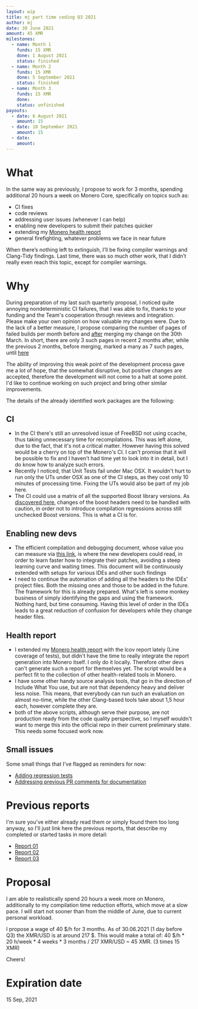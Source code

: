 ```yaml
---
layout: wip
title: mj part time coding Q3 2021
author: mj
date: 30 June 2021
amount: 45 XMR
milestones:
  - name: Month 1
    funds: 15 XMR
    done: 1 August 2021
    status: finished
  - name: Month 2
    funds: 15 XMR
    done: 5 September 2021
    status: finished
  - name: Month 3
    funds: 15 XMR
    done:
    status: unfinished
payouts:
  - date: 6 August 2021
    amount: 15
  - date: 10 September 2021
    amount: 15
  - date:
    amount:
---
```



# What

In the same way as previously, I propose to work for 3 months, spending additional 20 hours a week on Monero Core, specifically on topics such as:
- CI fixes
- code reviews
- addressing user issues (whenever I can help)
- enabling new developers to submit their patches quicker
- extending my [Monero health report](http://enjo.hopto.org/pub/monero/)
- general firefighting, whatever problems we face in near future

When there’s nothing left to extinguish, I'll be fixing compiler warnings and Clang-Tidy findings. Last time, there was so much other work, that I didn’t really even reach this topic, except for compiler warnings.

# Why

During preparation of my last such quarterly proposal, I noticed quite annoying nondeterministic CI failures, that I was able to fix, thanks to your funding and the Team's cooperation through reviews and integration. Please make your own opinion on how valuable my changes were. Due to the lack of a better measure, I propose comparing the number of pages of failed builds per month before and [after](https://github.com/monero-project/monero/actions?page=3&query=is%3Afailure) merging my change on the 30th March. In short, there are only 3 such pages in recent 2 months after, while the previous 2 months, before merging, marked a many as 7 such pages, until [here](https://github.com/monero-project/monero/actions?page=10&query=is%3Afailure)

The ability of improving this weak point of the development process gave me a lot of hope, that the somewhat disruptive, but positive changes are accepted, therefore the development will not come to a halt at some point. I'd like to continue working on such project and bring other similar improvements.


The details of the already identified work packages are the following:

## CI
- In the CI there's still an unresolved issue of FreeBSD not using ccache, thus taking unnecessary time for recompilations. This was left alone, due to the fact, that it's not a critical matter. However having this solved would be a cherry on top of the Monero's CI. I can't promise that it will be possible to fix and I haven't had time yet to look into it in detail, but I do know how to analyze such errors.
- Recently I noticed, that Unit Tests fail under Mac OSX. It wouldn't hurt to run only the UTs under OSX as one of the CI steps, as they cost only 10 minutes of processing time. Fixing the UTs would also be part of my job here.
- The CI could use a matrix of all the supported Boost library versions. As [discovered here](https://github.com/monero-project/monero/pull/7735), changes of the boost headers need to be handled with caution, in order not to introduce compilation regressions across still unchecked Boost versions. This is what a CI is for. 

## Enabling new devs
- The efficient compilation and debugging document, whose value you can measure via [this link](https://github.com/monero-project/monero/blob/master/docs/COMPILING_DEBUGGING_TESTING.md), is where the new developers could read, in order to learn faster how to integrate their patches, avoiding a steep learning curve and waiting times. This document will be continuously extended with setups for various IDEs and other such findings
- I need to continue the automation of adding all the headers to the IDEs' project files. Both the missing ones and those to be added in the future. The framework for this is already prepared. What's left is some monkey business of simply identifying the gaps and using the framework. Nothing hard, but time consuming. Having this level of order in the IDEs leads to a great reduction of confusion for developers while they change header files.

## Health report
- I extended my [Monero health report](http://enjo.hopto.org/pub/monero/) with the lcov report lately (Line coverage of tests), but didn't have the time to really integrate the report generation into Monero itself. I only do it locally. Therefore other devs can't generate such a report for themselves yet. The script would be a perfect fit to the collection of other health-related tools in Monero.
- I have some other handy source analysis tools, that go in the direction of Include What You use, but are not that dependency heavy and deliver less noise. This means, that everybody can run such an evaluation on almost no-time, while the other Clang-based tools take about 1,5 hour each, however complete they are.
- both of the above scripts, although serve their purpose, are not production ready from the code quality perspective, so I myself wouldn't want to merge this into the official repo in their current preliminary state. This needs some focused work now.

## Small issues
Some small things that I've flagged as reminders for now:
- [Adding regression tests](https://github.com/monero-project/monero/issues/7756)
- [Addressing previous PR comments for documentation](https://github.com/monero-project/monero/issues/7755)

# Previous reports
I'm sure you've either already read them or simply found them too long anyway, so I'll just link here the previous reports, that describe my completed or started tasks in more detail:
- [Report 01](https://repo.getmonero.org/monero-project/ccs-proposals/-/merge_requests/200#note_10764)
- [Report 02](https://repo.getmonero.org/monero-project/ccs-proposals/-/merge_requests/200#note_10860)
- [Report 03](https://repo.getmonero.org/monero-project/ccs-proposals/-/merge_requests/200#note_10954)
 
# Proposal

I am able to realistically spend 20 hours a week more on Monero, additionally to my compilation time reduction efforts, which move at a slow pace. I will start not sooner than from the middle of June, due to current personal workload.

I propose a wage of 40 $/h for 3 months. As of 30.06.2021 (1 day before Q3) the XMR/USD is at around 217 $. This would make a total of:
40 $/h * 20 h/week * 4 weeks * 3 months / 217 XMR/USD ~ 45 XMR. (3 times 15 XMR)

Cheers!


# Expiration date
15 Sep, 2021

